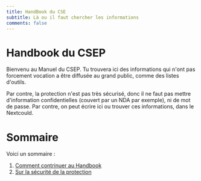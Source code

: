 ```yaml
---
title: HandBook du CSE
subtitle: Là ou il faut chercher les informations
comments: false
---
```


# Handbook du CSEP


Bienvenu au Manuel du CSEP.
Tu trouvera ici des informations qui n'ont pas forcement vocation a être diffusée au grand public, comme des listes d'outils.

Par contre, la protection n'est pas très sécurisé, donc il ne faut pas mettre d'information confidentielles (couvert par un NDA par exemple), ni de mot de passe. Par contre, on peut écrire ici ou trouver ces informations, dans le Nextcould.

# Sommaire

Voici un sommaire :

1. [Comment contrinuer au Handbook](posts/contribuer)
2. [Sur la sécurité de la protection](security)